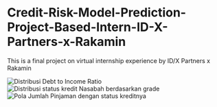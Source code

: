 # Credit-Risk-Model-Prediction-Project-Based-Intern-ID-X-Partners-x-Rakamin
This is a final project on virtual internship experience by ID/X Partners x Rakamin

![Distribusi Debt to Income Ratio](https://github.com/user-attachments/assets/0d10de46-fd1b-4f6b-b21f-0afdf2865938)
![Distribusi status kredit Nasabah berdasarkan grade](https://github.com/user-attachments/assets/cac70ed2-f525-4676-9066-8e3ca23c8324)
![Pola Jumlah Pinjaman dengan status kreditnya](https://github.com/user-attachments/assets/f2c922b0-714e-41e7-ba2f-050ed586d8f2)
